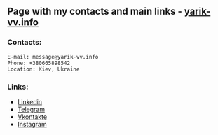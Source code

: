 ## Page with my contacts and main links - [yarik-vv.info](https://yarik-vv.info)
### Contacts:
```
E-mail: message@yarik-vv.info
Phone: +380665898542
Location: Kiev, Ukraine
```
### Links:
* [Linkedin](https://www.linkedin.com/in/yarik-vv) 
* [Telegram](http://telegram.me/yarik_vv) 
* [Vkontakte](https://vk.com/yarik_vv)  
* [Instagram](https://www.instagram.com/yarik_vv)